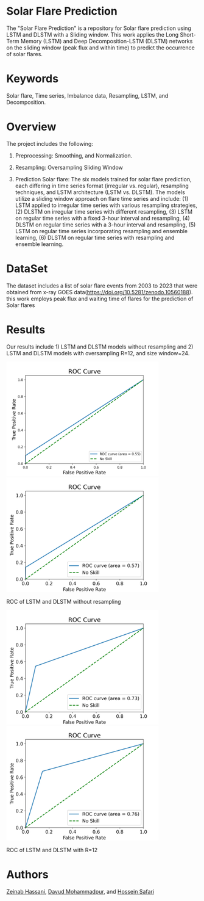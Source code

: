 # Solar Flare Prediction
The "Solar Flare Prediction" is a repository for Solar flare  prediction using LSTM and DLSTM with a Sliding window.
This work applies the  Long Short-Term Memory (LSTM) and Deep Decomposition-LSTM (DLSTM) networks on the sliding window (peak flux and within time) to predict the occurrence of solar flares. 

 # Keywords
Solar flare, Time series, Imbalance data, Resampling, LSTM, and Decomposition.

# Overview
The project includes the following:

   1. Preprocessing: Smoothing,  and Normalization.

   2. Resampling: Oversampling Sliding Window

   3. Prediction Solar flare: The six models trained for solar flare prediction, each differing in time series format (irregular vs. regular), resampling techniques, and LSTM architecture (LSTM vs. DLSTM). The models utilize a sliding window approach on flare time series and include:
      (1) LSTM applied to irregular time series with various resampling strategies,
      (2) DLSTM on irregular time series with different resampling,
      (3) LSTM on regular time series with a fixed 3-hour interval and resampling,
      (4) DLSTM on regular time series with a 3-hour interval and resampling,
      (5) LSTM on regular time series incorporating resampling and ensemble learning,
      (6) DLSTM on regular time series with resampling and ensemble learning.


# DataSet
The dataset includes a list of solar flare events from 2003 to 2023 that were obtained  from x-ray GOES data(https://doi.org/10.5281/zenodo.10560188). 
this work employs peak flux and waiting time of flares for the prediction of Solar flares

# Results
Our results include 1) LSTM and DLSTM models without resampling and 2) LSTM and DLSTM models with oversampling  R=12, and size window=24.

<img src="https://github.com/ZeinabHassani/SolarFlarePredition/blob/main/Results/roc_0_0_2f_30_LSTM .png" width="400" />  <img src="https://github.com/ZeinabHassani/SolarFlarePredition/blob/main/Results/roc_0_0_2f_30_D.png" width="400" />

ROC of LSTM and DLSTM without resampling 

<img src="https://github.com/ZeinabHassani/SolarFlarePredition/blob/main/Results/roc_12_0_2f_30_LSTM .png" width="400" />  <img src="https://github.com/ZeinabHassani/SolarFlarePredition/blob/main/Results/roc_12_0_2f_30_D .png" width="400" />

ROC of LSTM  and DLSTM  with R=12   

# Authors
[Zeinab Hassani](https://scholar.google.com/citations?user=tDYkBZMAAAAJ&hl=en), [Davud Mohammadpur](https://scholar.google.com/citations?user=f_JH18oAAAAJ&hl=en), and [Hossein Safari](https://scholar.google.com/citations?user=nCc1FV8AAAAJ&hl=en)


